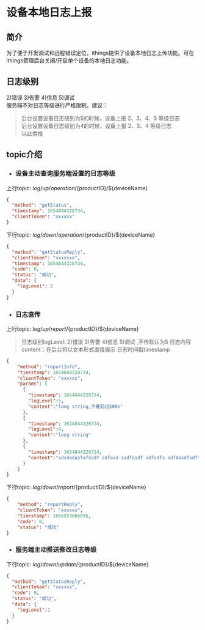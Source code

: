 # 设备本地日志上报  
## 简介  
为了便于开发调试和远程错误定位，ithings提供了设备本地日志上传功能。可在ithings管理后台关闭/开启单个设备的本地日志功能。
## 日志级别
2)错误 3)告警 4)信息 5)调试  
服务端不对日志等级进行严格限制，建议： 
> 后台设置设备日志级别为5的时候，设备上报 2、3、4、5 等级日志  
> 后台设置设备日志级别为4的时候，设备上报 2、3、4 等级日志  
> 以此类推
## topic介绍
- ### 设备主动查询服务端设置的日志等级
上行topic: $log/up/operation/${productID}/${deviceName}
```json
{
  "method": "getStatus",
  "timestamp": 1654844328734,
  "clientToken": "xxxxxx"
}
```
下行topic: $log/down/operation/${productID}/${deviceName}
```json
{
  "method": "getStatusReply",
  "clientToken": "xxxxxxx",
  "timestamp": 1654844328734,
  "code": 0,
  "status": "成功",
  "data": {
    "logLevel": 2
  }
}
```
- ### 日志直传
上行topic: $log/up/report/${productID}/${deviceName}

> 日志级别logLevel: 2)错误 3)告警 4)信息 5)调试  ,不传默认为5
> 日志内容content：在后台将以文本形式直接展示
> 日志时间戳timestamp

```json
{                     
    "method": "reportInfo",    
    "timestamp": 1654844328734,
    "clientToken": "xxxxxx",   
    "params": [
      {
        "timestamp": 1654844328734,
        "logLevel":5,
        "content":"long string,不要超过500k"
      },
      {
        "timestamp": 1654844328734,
        "logLevel":4,
        "content":"long string"
      },
      {
        "timestamp": 1654844328734,
        "content":"sdsdadasfafasdf sdfasd sadfasdf sdfsdfs sdf4asdfsdf"
      }
    ]
}
```
下行topic: $log/down/report/${productID}/${deviceName}
```json
{
    "method": "reportReply",
    "clientToken": "xxxxxx",
    "timestamp": 1656553866096,
    "code": 0,
    "status": "成功"
}
```
- ### 服务端主动推送修改日志等级
下行topic: $log/down/update/${productID}/${deviceName}
```json
{
  "method": "getStatusReply",
  "clientToken": "xxxxxx",
  "code": 0,
  "status": "成功",
  "data": {
    "logLevel":1
  }
}
```